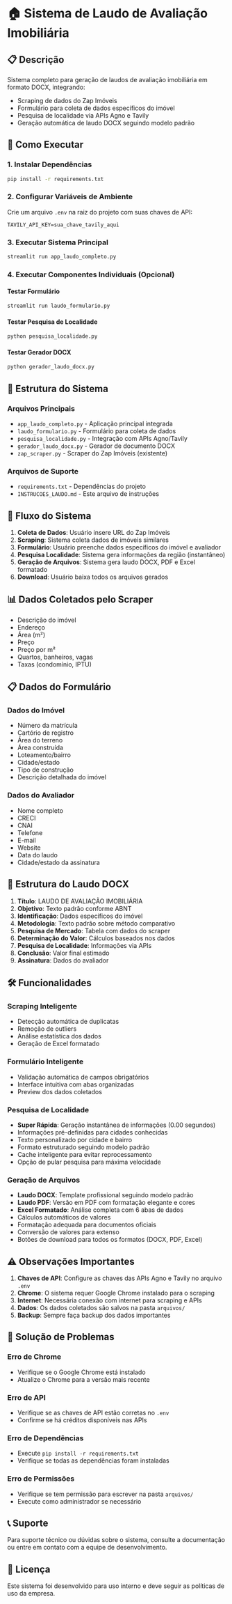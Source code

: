 # 🏠 Sistema de Laudo de Avaliação Imobiliária

## 📋 Descrição
Sistema completo para geração de laudos de avaliação imobiliária em formato DOCX, integrando:
- Scraping de dados do Zap Imóveis
- Formulário para coleta de dados específicos do imóvel
- Pesquisa de localidade via APIs Agno e Tavily
- Geração automática de laudo DOCX seguindo modelo padrão

## 🚀 Como Executar

### 1. Instalar Dependências
```bash
pip install -r requirements.txt
```

### 2. Configurar Variáveis de Ambiente
Crie um arquivo `.env` na raiz do projeto com suas chaves de API:
```
TAVILY_API_KEY=sua_chave_tavily_aqui
```

### 3. Executar Sistema Principal
```bash
streamlit run app_laudo_completo.py
```

### 4. Executar Componentes Individuais (Opcional)

#### Testar Formulário
```bash
streamlit run laudo_formulario.py
```

#### Testar Pesquisa de Localidade
```bash
python pesquisa_localidade.py
```

#### Testar Gerador DOCX
```bash
python gerador_laudo_docx.py
```

## 📁 Estrutura do Sistema

### Arquivos Principais
- `app_laudo_completo.py` - Aplicação principal integrada
- `laudo_formulario.py` - Formulário para coleta de dados
- `pesquisa_localidade.py` - Integração com APIs Agno/Tavily
- `gerador_laudo_docx.py` - Gerador de documento DOCX
- `zap_scraper.py` - Scraper do Zap Imóveis (existente)

### Arquivos de Suporte
- `requirements.txt` - Dependências do projeto
- `INSTRUCOES_LAUDO.md` - Este arquivo de instruções

## 🔄 Fluxo do Sistema

1. **Coleta de Dados**: Usuário insere URL do Zap Imóveis
2. **Scraping**: Sistema coleta dados de imóveis similares
3. **Formulário**: Usuário preenche dados específicos do imóvel e avaliador
4. **Pesquisa Localidade**: Sistema gera informações da região (instantâneo)
5. **Geração de Arquivos**: Sistema gera laudo DOCX, PDF e Excel formatado
6. **Download**: Usuário baixa todos os arquivos gerados

## 📊 Dados Coletados pelo Scraper

- Descrição do imóvel
- Endereço
- Área (m²)
- Preço
- Preço por m²
- Quartos, banheiros, vagas
- Taxas (condomínio, IPTU)

## 📋 Dados do Formulário

### Dados do Imóvel
- Número da matrícula
- Cartório de registro
- Área do terreno
- Área construída
- Loteamento/bairro
- Cidade/estado
- Tipo de construção
- Descrição detalhada do imóvel

### Dados do Avaliador
- Nome completo
- CRECI
- CNAI
- Telefone
- E-mail
- Website
- Data do laudo
- Cidade/estado da assinatura

## 📄 Estrutura do Laudo DOCX

1. **Título**: LAUDO DE AVALIAÇÃO IMOBILIÁRIA
2. **Objetivo**: Texto padrão conforme ABNT
3. **Identificação**: Dados específicos do imóvel
4. **Metodologia**: Texto padrão sobre método comparativo
5. **Pesquisa de Mercado**: Tabela com dados do scraper
6. **Determinação do Valor**: Cálculos baseados nos dados
7. **Pesquisa de Localidade**: Informações via APIs
8. **Conclusão**: Valor final estimado
9. **Assinatura**: Dados do avaliador

## 🛠️ Funcionalidades

### Scraping Inteligente
- Detecção automática de duplicatas
- Remoção de outliers
- Análise estatística dos dados
- Geração de Excel formatado

### Formulário Inteligente
- Validação automática de campos obrigatórios
- Interface intuitiva com abas organizadas
- Preview dos dados coletados

### Pesquisa de Localidade
- **Super Rápida**: Geração instantânea de informações (0.00 segundos)
- Informações pré-definidas para cidades conhecidas
- Texto personalizado por cidade e bairro
- Formato estruturado seguindo modelo padrão
- Cache inteligente para evitar reprocessamento
- Opção de pular pesquisa para máxima velocidade

### Geração de Arquivos
- **Laudo DOCX**: Template profissional seguindo modelo padrão
- **Laudo PDF**: Versão em PDF com formatação elegante e cores
- **Excel Formatado**: Análise completa com 6 abas de dados
- Cálculos automáticos de valores
- Formatação adequada para documentos oficiais
- Conversão de valores para extenso
- Botões de download para todos os formatos (DOCX, PDF, Excel)

## ⚠️ Observações Importantes

1. **Chaves de API**: Configure as chaves das APIs Agno e Tavily no arquivo `.env`
2. **Chrome**: O sistema requer Google Chrome instalado para o scraping
3. **Internet**: Necessária conexão com internet para scraping e APIs
4. **Dados**: Os dados coletados são salvos na pasta `arquivos/`
5. **Backup**: Sempre faça backup dos dados importantes

## 🔧 Solução de Problemas

### Erro de Chrome
- Verifique se o Google Chrome está instalado
- Atualize o Chrome para a versão mais recente

### Erro de API
- Verifique se as chaves de API estão corretas no `.env`
- Confirme se há créditos disponíveis nas APIs

### Erro de Dependências
- Execute `pip install -r requirements.txt`
- Verifique se todas as dependências foram instaladas

### Erro de Permissões
- Verifique se tem permissão para escrever na pasta `arquivos/`
- Execute como administrador se necessário

## 📞 Suporte

Para suporte técnico ou dúvidas sobre o sistema, consulte a documentação ou entre em contato com a equipe de desenvolvimento.

## 📝 Licença

Este sistema foi desenvolvido para uso interno e deve seguir as políticas de uso da empresa.
